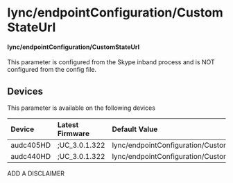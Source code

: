 ﻿---
description: lync/endpointConfiguration/CustomStateUrl
search:
    keywords: ['lync','endpointConfiguration','CustomStateUrl']
---

# lync/endpointConfiguration/CustomStateUrl

#### lync/endpointConfiguration/CustomStateUrl

This parameter is configured from the Skype inband process and is NOT configured from the config file.



## Devices
This parameter is available on the following devices

| Device | Latest Firmware | Default Value |
|:---|:---|:---|
| audc405HD | ;UC_3.0.1.322 | lync/endpointConfiguration/CustomStateUrl= 
| audc440HD | ;UC_3.0.1.322 | lync/endpointConfiguration/CustomStateUrl= 

ADD A DISCLAIMER
